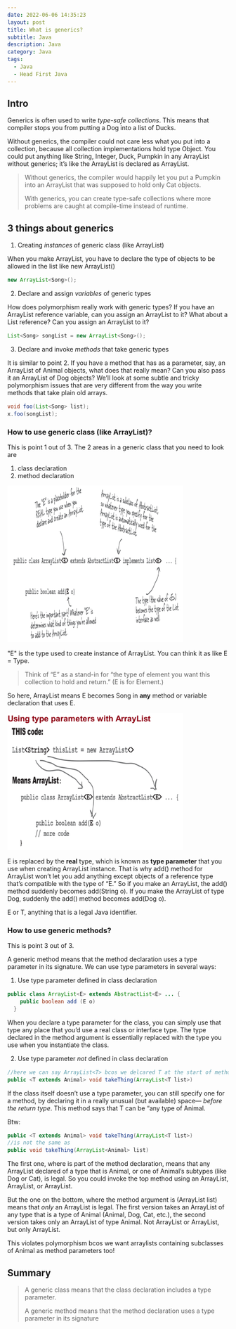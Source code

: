 ```yaml
---
date: 2022-06-06 14:35:23
layout: post
title: What is generics?
subtitle: Java 
description: Java
category: Java
tags:
  - Java
  - Head First Java
---
```


## Intro
Generics is often used to write *type-safe collections*. This means that compiler
stops you from putting a Dog into a list of Ducks.

Without generics, the compiler could not care less what you put into a
collection, because all collection implementations hold type Object. You
could put anything like String, Integer, Duck, Pumpkin in any ArrayList without 
generics; it’s like the ArrayList is declared as ArrayList<Object>.

> Without generics, the compiler would happily let you put a Pumpkin into an ArrayList that
was supposed to hold only Cat objects.
> 
> With generics, you can create type-safe collections where more problems are caught at
compile-time instead of runtime.

## 3 things about generics
1) Creating *instances* of generic class (like ArrayList)

When you make ArrayList, you have to declare the type of objects to be allowed in the
list like new ArrayList<Song>()

```java
new ArrayList<Song>();
```

2) Declare and assign *variables* of generic types
   
How does polymorphism really work with generic types? If you have an
ArrayList<Animal> reference variable, can you assign an
ArrayList<Dog> to it? What about a List<Animal> reference? Can you
assign an ArrayList<Animal> to it?

```java
List<Song> songList = new ArrayList<Song>();
```

3) Declare and invoke *methods* that take generic types

It is similar to point 2. If you have a method that has as a parameter, say, an ArrayList of
Animal objects, what does that really mean? Can you also pass it an
ArrayList of Dog objects? We’ll look at some subtle and tricky
polymorphism issues that are very different from the way you write
methods that take plain old arrays.

```java
void foo(List<Song> list);
x.foo(songList);
```

### How to use generic class (like ArrayList)?
This is point 1 out of 3.
The 2 areas in a generic class that you need to look are
1) class declaration
2) method declaration

<img src="/assets/images/posts/java/Generics/1_generic.png" title="제목" alt="아무거나" width="400"/>

"E" is the type used to create instance of ArrayList. You can think it as like
E = Type.

>Think of “E” as a stand-in for “the type of element you want this collection to hold and return.” (E is
for Element.)

So here, ArrayList<Song> means E becomes Song in **any** method or variable declaration
that uses E.

<img src="/assets/images/posts/java/Generics/2_generic.png" title="제목" alt="아무거나" width="400"/>

E is replaced by the **real** type, which is known as **type parameter** that you use
when creating ArrayList instance. That is why add() method for ArrayList won’t let you add anything except objects of a
reference type that’s compatible with the type of “E.” So if you make an
ArrayList<String>, the add() method suddenly becomes add(String o). If
you make the ArrayList of type Dog, suddenly the add() method becomes
add(Dog o).

E or T, anything that is a legal Java identifier.

### How to use generic methods?
This is point 3 out of 3.

A generic method means that the method declaration uses a type parameter
in its signature. We can use type parameters in several ways:

1) Use type parameter defined in class declaration
```java
public class ArrayList<E> extends AbstractList<E> ... {
    public boolean add (E o)
  }
```
When you declare a type parameter for the class, you can simply use
that type any place that you’d use a real class or interface type. The type
declared in the method argument is essentially replaced with the type
you use when you instantiate the class.

2) Use type parameter *not* defined in class declaration
```java
//here we can say ArrayList<T> bcos we delcared T at the start of method declaration
public <T extends Animal> void takeThing(ArrayList<T list>)
```

If the class itself doesn’t use a type parameter, you can still specify one
for a method, by declaring it in a really unusual (but available) space—
*before the return type*. This method says that T can be “any type of
Animal.

Btw: 
```java
public <T extends Animal> void takeThing(ArrayList<T list>)
//is not the same as 
public void takeThing(ArrayList<Animal> list)
```

The first one, where <T extends Animal> is part of the method declaration,
means that any ArrayList declared of a type that is Animal, or one of
Animal’s subtypes (like Dog or Cat), is legal. So you could invoke the top
method using an ArrayList<Dog>, ArrayList<Cat>, or ArrayList<Animal>.

But the one on the bottom, where the method argument is
(ArrayList<Animal> list) means that *only* an ArrayList<Animal> is legal. The first version takes an ArrayList of any type that is a
type of Animal (Animal, Dog, Cat, etc.), the second version takes only an
ArrayList of type Animal. Not ArrayList<Dog> or ArrayList<Cat>, but only
ArrayList<Animal>.

This violates polymorphism bcos we want arraylists containing subclasses of Animal
as method parameters too!

## Summary
>A generic class means that the class declaration includes a type parameter.
> 
>A generic method means that the method declaration uses a type parameter
in its signature
